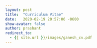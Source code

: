 ```yaml
---
layout: post
title:  "Curriculum Vitae"
date:   2020-02-19 20:57:06 -0600
show-avatar: false
author: prashant
redirect_to:
  - {{ site.url }}/images/ganesh_cv.pdf
---
```



